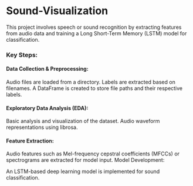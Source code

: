 # Sound-Visualization

This project involves speech or sound recognition by extracting features from audio data and training a Long Short-Term Memory (LSTM) model for classification.

### Key Steps:
#### Data Collection & Preprocessing:
Audio files are loaded from a directory.
Labels are extracted based on filenames.
A DataFrame is created to store file paths and their respective labels.

#### Exploratory Data Analysis (EDA):
Basic analysis and visualization of the dataset.
Audio waveform representations using librosa.

#### Feature Extraction:
Audio features such as Mel-frequency cepstral coefficients (MFCCs) or spectrograms are extracted for model input.
Model Development:

An LSTM-based deep learning model is implemented for sound classification.
